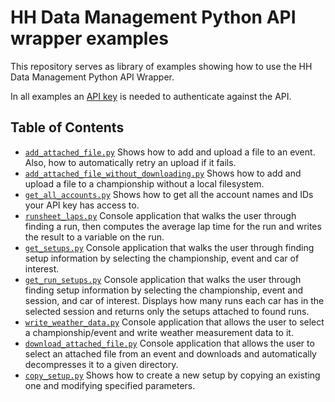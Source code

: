 # HH Data Management Python API wrapper examples

This repository serves as library of examples showing how to use the HH Data Management Python API Wrapper.

In all examples an [API key](https://help.hh-dm.com/extensibility/api/#authentication) is needed to authenticate against the API.

## Table of Contents
* [`add_attached_file.py`](/examples/add_attached_file.py) Shows how to add and upload a file to an event. Also, how to automatically retry an upload if it fails.
* [`add_attached_file_without_downloading.py`](/examples/add_attached_file_without_downloading.py) Shows how to add and upload a file to a championship without a local filesystem.
* [`get_all_accounts.py`](/examples/get_all_accounts.py) Shows how to get all the account names and IDs your API key has access to.
* [`runsheet_laps.py`](/examples/runsheet_laps.py) Console application that walks the user through finding a run, then computes the average lap time for the run and writes the result to a variable on the run.
* [`get_setups.py`](/examples/get_setups.py) Console application that walks the user through finding setup information by selecting the championship, event and car of interest.
* [`get_run_setups.py`](/examples/get_run_setups.py) Console application that walks the user through finding setup information by selecting the championship, event and session, and car of interest. Displays how many runs each car has in the selected session and returns only the setups attached to found runs.
* [`write_weather_data.py`](/examples/write_weather_data.py) Console application that allows the user to select a championship/event and write weather measurement data to it.
* [`download_attached_file.py`](/examples/download_attached_file.py) Console application that allows the user to select an attached file from an event and downloads and automatically decompresses it to a given directory.
* [`copy_setup.py`](/examples/copy_setup.py) Shows how to create a new setup by copying an existing one and modifying specified parameters.
